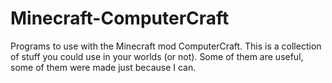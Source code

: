 # Minecraft-ComputerCraft
Programs to use with the Minecraft mod ComputerCraft.
This is a collection of stuff you could use in your worlds (or not).
Some of them are useful, some of them were made just because I can.

